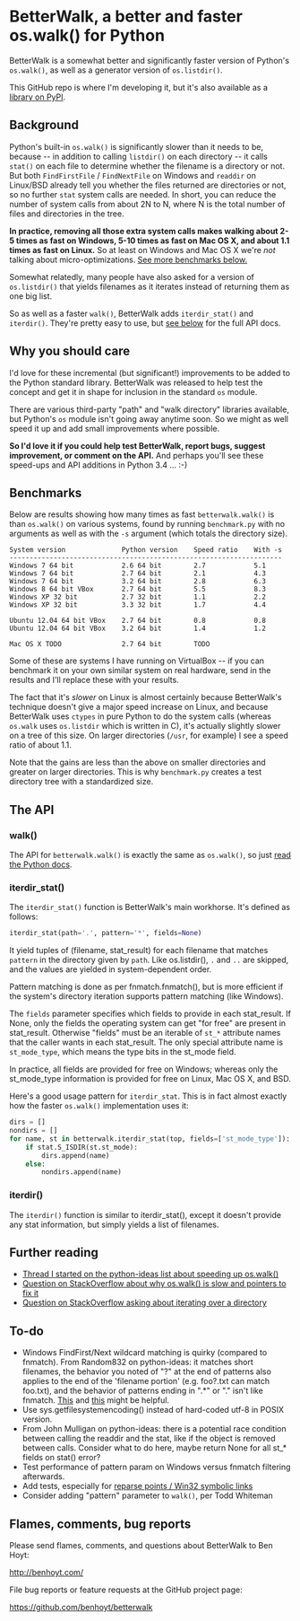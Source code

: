 BetterWalk, a better and faster os.walk() for Python
====================================================

BetterWalk is a somewhat better and significantly faster version of Python's
`os.walk()`, as well as a generator version of `os.listdir()`.

This GitHub repo is where I'm developing it, but it's also available as a
[library on PyPI](TODO).


Background
----------

Python's built-in `os.walk()` is significantly slower than it needs to be,
because -- in addition to calling `listdir()` on each directory -- it calls
`stat()` on each file to determine whether the filename is a directory or not.
But both `FindFirstFile` / `FindNextFile` on Windows and `readdir` on
Linux/BSD already tell you whether the files returned are directories or not,
so no further `stat` system calls are needed. In short, you can reduce the
number of system calls from about 2N to N, where N is the total number of
files and directories in the tree.

**In practice, removing all those extra system calls makes walking about 2-5
times as fast on Windows, 5-10 times as fast on Mac OS X, and about 1.1 times
as fast on Linux.** So at least on Windows and Mac OS X we're *not* talking
about micro-optimizations. [See more benchmarks below.](#benchmarks)

Somewhat relatedly, many people have also asked for a version of
`os.listdir()` that yields filenames as it iterates instead of returning them
as one big list.

So as well as a faster `walk()`, BetterWalk adds `iterdir_stat()` and
`iterdir()`. They're pretty easy to use, but [see below](#the-api) for the
full API docs.


Why you should care
-------------------

I'd love for these incremental (but significant!) improvements to be added to
the Python standard library. BetterWalk was released to help test the concept
and get it in shape for inclusion in the standard `os` module.

There are various third-party "path" and "walk directory" libraries available,
but Python's `os` module isn't going away anytime soon. So we might as well
speed it up and add small improvements where possible.

**So I'd love it if you could help test BetterWalk, report bugs, suggest
improvement, or comment on the API.** And perhaps you'll see these speed-ups
and API additions in Python 3.4 ... :-)


Benchmarks
----------

Below are results showing how many times as fast `betterwalk.walk()` is than
`os.walk()` on various systems, found by running `benchmark.py` with no
arguments as well as with the `-s` argument (which totals the directory size).

```
System version              Python version    Speed ratio    With -s
--------------------------------------------------------------------
Windows 7 64 bit            2.6 64 bit        2.7            5.1
Windows 7 64 bit            2.7 64 bit        2.1            4.3
Windows 7 64 bit            3.2 64 bit        2.8            6.3
Windows 8 64 bit VBox       2.7 64 bit        5.5            8.3
Windows XP 32 bit           2.7 32 bit        1.1            2.2
Windows XP 32 bit           3.3 32 bit        1.7            4.4

Ubuntu 12.04 64 bit VBox    2.7 64 bit        0.8            0.8
Ubuntu 12.04 64 bit VBox    3.2 64 bit        1.4            1.2

Mac OS X TODO               2.7 64 bit        TODO
```

Some of these are systems I have running on VirtualBox -- if you can benchmark
it on your own similar system on real hardware, send in the results and I'll
replace these with your results.

The fact that it's *slower* on Linux is almost certainly because BetterWalk's
technique doesn't give a major speed increase on Linux, and because BetterWalk
uses `ctypes` in pure Python to do the system calls (whereas `os.walk` uses
`os.listdir` which is written in C), it's actually slightly slower on a tree
of this size. On larger directories (`/usr`, for example) I see a speed ratio
of about 1.1.

Note that the gains are less than the above on smaller directories and greater
on larger directories. This is why `benchmark.py` creates a test directory
tree with a standardized size.


The API
-------

### walk()

The API for `betterwalk.walk()` is exactly the same as `os.walk()`, so just
[read the Python docs](http://docs.python.org/2/library/os.html#os.walk).

### iterdir_stat()

The `iterdir_stat()` function is BetterWalk's main workhorse. It's defined as
follows:

```python
iterdir_stat(path='.', pattern='*', fields=None)
```

It yield tuples of (filename, stat_result) for each filename that matches
`pattern` in the directory given by `path`. Like os.listdir(), `.` and `..`
are skipped, and the values are yielded in system-dependent order.

Pattern matching is done as per fnmatch.fnmatch(), but is more efficient if
the system's directory iteration supports pattern matching (like Windows).

The `fields` parameter specifies which fields to provide in each stat_result.
If None, only the fields the operating system can get "for free" are present
in stat_result. Otherwise "fields" must be an iterable of `st_*` attribute
names that the caller wants in each stat_result. The only special attribute
name is `st_mode_type`, which means the type bits in the st_mode field.

In practice, all fields are provided for free on Windows; whereas only the
st_mode_type information is provided for free on Linux, Mac OS X, and BSD.

Here's a good usage pattern for `iterdir_stat`. This is in fact almost exactly
how the faster `os.walk()` implementation uses it:

```python
dirs = []
nondirs = []
for name, st in betterwalk.iterdir_stat(top, fields=['st_mode_type']):
    if stat.S_ISDIR(st.st_mode):
        dirs.append(name)
    else:
        nondirs.append(name)
```

### iterdir()

The `iterdir()` function is similar to iterdir_stat(), except it doesn't
provide any stat information, but simply yields a list of filenames.


Further reading
---------------

* [Thread I started on the python-ideas list about speeding up os.walk()](http://mail.python.org/pipermail/python-ideas/2012-November/017770.html)
* [Question on StackOverflow about why os.walk() is slow and pointers to fix it](http://stackoverflow.com/questions/2485719/very-quickly-getting-total-size-of-folder)
* [Question on StackOverflow asking about iterating over a directory](http://stackoverflow.com/questions/4403598/list-files-in-a-folder-as-a-stream-to-begin-process-immediately)


To-do
-----

* Windows FindFirst/Next wildcard matching is quirky (compared to fnmatch). From Random832 on python-ideas: it matches short filenames, the behavior you noted of "?" at the end of patterns also applies to the end of the 'filename portion' (e.g. foo?.txt can match foo.txt), and the behavior of patterns ending in ".*" or "." isn't like fnmatch. [This](http://digital.ni.com/public.nsf/allkb/0DBE16907A17717B86256F7800169797) and [this](http://blogs.msdn.com/b/oldnewthing/archive/2007/12/17/6785519.aspx) might be helpful.
* Use sys.getfilesystemencoding() instead of hard-coded utf-8 in POSIX version.
* From John Mulligan on python-ideas: there is a potential race condition between calling the readdir and the stat, like if the object is removed between calls. Consider what to do here, maybe return None for all st_* fields on stat() error?
* Test performance of pattern param on Windows versus fnmatch filtering afterwards.
* Add tests, especially for [reparse points / Win32 symbolic links](http://mail.python.org/pipermail/python-ideas/2012-November/017794.html)
* Consider adding "pattern" parameter to `walk()`, per Todd Whiteman

Flames, comments, bug reports
-----------------------------

Please send flames, comments, and questions about BetterWalk to Ben Hoyt:

http://benhoyt.com/

File bug reports or feature requests at the GitHub project page:

https://github.com/benhoyt/betterwalk
